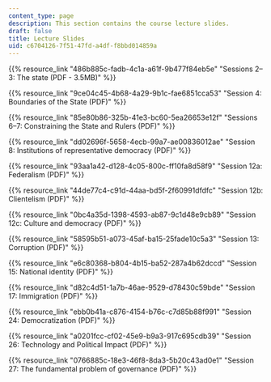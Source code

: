 ```yaml
---
content_type: page
description: This section contains the course lecture slides.
draft: false
title: Lecture Slides
uid: c6704126-7f51-47fd-a4df-f8bbd014859a
---
```

{{% resource_link "486b885c-fadb-4c1a-a61f-9b477f84eb5e" "Sessions 2–3: The state (PDF - 3.5MB)" %}}

{{% resource_link "9ce04c45-4b68-4a29-9b1c-fae6851cca53" "Session 4: Boundaries of the State (PDF)" %}}

{{% resource_link "85e80b86-325b-41e3-bc60-5ea26653e12f" "Sessions 6–7: Constraining the State and Rulers (PDF)" %}}

{{% resource_link "dd02696f-5658-4ecb-99a7-ae00836012ae" "Session 8: Institutions of representative democracy (PDF)" %}}

{{% resource_link "93aa1a42-d128-4c05-800c-ff10fa8d58f9" "Session 12a: Federalism (PDF)" %}}

{{% resource_link "44de77c4-c91d-44aa-bd5f-2f60991dfdfc" "Session 12b: Clientelism (PDF)" %}}

{{% resource_link "0bc4a35d-1398-4593-ab87-9c1d48e9cb89" "Session 12c: Culture and democracy (PDF)" %}}

{{% resource_link "58595b51-a073-45af-ba15-25fade10c5a3" "Session 13: Corruption (PDF)" %}}

{{% resource_link "e6c80368-b804-4b15-ba52-287a4b62dccd" "Session 15: National identity (PDF)" %}}

{{% resource_link "d82c4d51-1a7b-46ae-9529-d78430c59bde" "Session 17: Immigration (PDF)" %}}

{{% resource_link "ebb0b41a-c876-4154-b76c-c7d85b88f991" "Session 24: Democratization (PDF)" %}}

{{% resource_link "a0201fcc-cf02-45e9-b9a3-917c695cdb39" "Session 26: Technology and Political Impact (PDF)" %}}

{{% resource_link "0766885c-18e3-46f8-8da3-5b20c43ad0e1" "Session 27: The fundamental problem of governance (PDF)" %}}